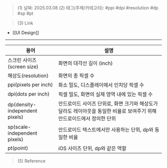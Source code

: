 >(1) 날짜: 2025.03.08
>(2) 태그(주제/카테고리): #ppi #dpi #resolution #dp #sp #pt

>(3) Link
- [[UI Design]]
---

| 용어                             | 설명                                                                  |
| ------------------------------ | ------------------------------------------------------------------- |
| 스크린 사이즈(screen size)           | 화면의 대각선 길이 (inch)                                                   |
| 해상도(resolution)                | 화면의 총 픽셀 수                                                          |
| ppi(pixels per inch)           | 화소 밀도, 디스플레이에서 인치당 픽셀 수                                             |
| dpi(dots per inch)             | 픽셀 밀도, 화면의 실제 영역 내에 있는 픽셀 수                                         |
| dp(density-independent pixels) | 안드로이드 사이즈 단위로, 화면 크기와 해상도가 달라도 레이아웃을 동일한 비율로 보여주기 위해 안드로이드에서 정의한 단위 |
| sp(scale-independent pixels)   | 안드로이드 텍스트에서만 사용하는 단위, dp와 동일한 비율                                    |
| pt(point)                      | iOS 사이즈 단위, dp와 같은 역할                                               |



>(5) Reference

